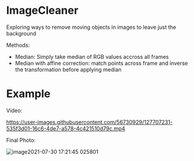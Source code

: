 # ImageCleaner

Exploring ways to remove moving objects in images to leave just the background

Methods:

- Median: Simply take median of RGB values accross all frames
- Median with affine correction: match points across frame and inverse the transformation before applying median


# Example

Video:



https://user-images.githubusercontent.com/56730929/127707231-535f3d01-16c6-4de7-a578-4c421510d79c.mp4



Final Photo:

![image2021-07-30 17:21:45 025801](https://user-images.githubusercontent.com/56730929/127706607-842455ab-4f6b-41c1-a6d3-1ce6dae5f7df.jpg)

